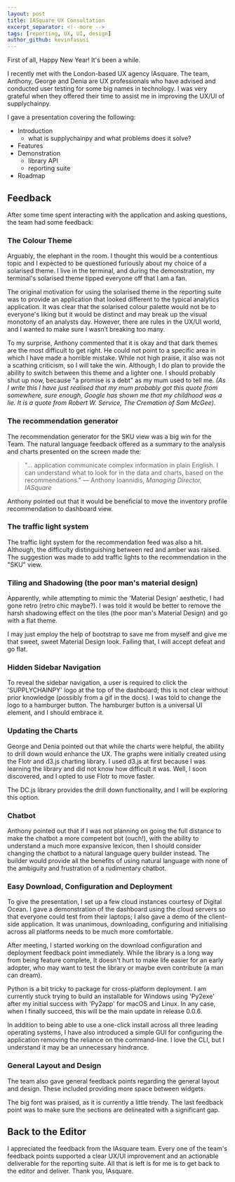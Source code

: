 ```yaml
---
layout: post
title: IASquare UX Consultation
excerpt_separator: <!--more -->
tags: [reporting, UX, UI, design]
author_github: kevinfasusi
---
```


First of all, Happy New Year! It's been a while. 

I recently met with the London-based UX agency IAsquare. The team, Anthony, George and Denia are UX professionals who have advised and conducted user testing for some big names in technology. I was very grateful when they offered their time to assist me in improving the UX/UI of supplychainpy. <!--more -->

I gave a presentation covering the following:

- Introduction
    - what is supplychainpy and what problems does it solve?
- Features
- Demonstration
    - library API
    - reporting suite
- Roadmap

## Feedback

After some time spent interacting with the application and asking questions, the team had some feedback:

### The Colour Theme 

Arguably, the elephant in the room. I thought this would be a contentious topic and I expected to be questioned furiously about my choice of a solarised theme. I live in the terminal, and during the demonstration, my terminal's solarised theme tipped everyone off that I am a fan.

The original motivation for using the solarised theme in the reporting suite was to provide an application that looked different to the typical analytics application. It was clear that the solarised colour palette would not be to everyone's liking but it would be distinct and may break up the visual monotony of an analysts day. However, there are rules in the UX/UI world, and I wanted to make sure I wasn’t breaking too many.

To my surprise, Anthony commented that it is okay and that dark themes are the most difficult to get right. He could not point to a specific area in which I have made a horrible mistake. While not high praise, it also was not a scathing criticism, so I will take the win. Although, I do plan to provide the ability to switch between this theme and a lighter one. I should probably shut up now, because "a promise is a debt" as my mum used to tell me. *(As I write this I have just realised that my mum probably got this quote from somewhere, sure enough, Google has shown me that my childhood was a lie. It is a quote from Robert W. Service, The Cremation of Sam McGee)*.

### The recommendation generator 

The recommendation generator for the SKU view was a big win for the Team. The natural language feedback offered as a summary to the analysis and charts presented on the screen made the:

>"... application communicate complex information in plain English. I can understand what to look for in the data and charts, based on the recommendations."
>&mdash; Anthony Ioannidis, *Managing Director, IASquare* 

Anthony pointed out that it would be beneficial to move the inventory profile recommendation to dashboard view.

### The traffic light system

The traffic light system for the recommendation feed was also a hit. Although, the difficulty distinguishing between red and amber was raised. The suggestion was made to add traffic lights to the recommendation in the "SKU" view.

### Tiling and Shadowing (the poor man's material design)

Apparently, while attempting to mimic the 'Material Design' aesthetic, I had gone retro (retro chic maybe?).  I was told it would be better to remove the harsh shadowing effect on the tiles (the poor man's Material Design) and go with a flat theme.

I may just employ the help of bootstrap to save me from myself and give me that sweet, sweet Material Design look. Failing that, I will accept defeat and go flat.

### Hidden Sidebar Navigation

To reveal the sidebar navigation, a user is required to click the 'SUPPLYCHAINPY' logo at the top of the dashboard; this is not clear without prior knowledge (possibly from a gif in the docs).  I was told to change the logo to a hamburger button. The hamburger button is a universal UI element, and I should embrace it.

### Updating the Charts

George and Denia pointed out that while the charts were helpful, the ability to drill down would enhance the UX. The graphs were initially created using the Flotr and d3.js charting library. I used d3.js at first because I was learning the library and did not know how difficult it was. Well, I soon discovered, and I opted to use Flotr to move faster. 

The DC.js library provides the drill down functionality, and I will be exploring this option.

### Chatbot

Anthony pointed out that if I was not planning on going the full distance to make the chatbot a more competent bot (ouch!), with the ability to understand a much more expansive lexicon, then I should consider changing the chatbot to a natural language query builder instead. The builder would provide all the benefits of using natural language with none of the ambiguity and frustration of a rudimentary chatbot.


### Easy Download, Configuration and Deployment

To give the presentation, I set up a few cloud instances courtesy of Digital Ocean. I gave a demonstration of the dashboard using the cloud servers so that everyone could test from their laptops; I also gave a demo of the client-side application. It was unanimous, downloading, configuring and initialising across all platforms needs to be much more comfortable.

After meeting, I started working on the download configuration and deployment feedback point immediately. While the library is a long way from being feature complete, It doesn't hurt to make life easier for an early adopter, who may want to test the library or maybe even contribute (a man can dream).

Python is a bit tricky to package for cross-platform deployment. I am currently stuck trying to build an installable for Windows using 'Py2exe' after my initial success with 'Py2app' for macOS and Linux. In any case, when I finally succeed, this will be the main update in release 0.0.6.

In addition to being able to use a one-click install across all three leading operating systems, I have also introduced a simple GUI for configuring the application removing the reliance on the command-line. I love the CLI, but I understand it may be an unnecessary hindrance. 


### General Layout and Design

The team also gave general feedback points regarding the general layout and design. These included providing more space between widgets. 

The big font was praised, as it is currently a little trendy. The last feedback point was to make sure the sections are delineated with a significant gap. 


## Back to the Editor

I appreciated the feedback from the IAsquare team. Every one of the team's feedback points supported a clear UX/UI improvement and an actionable deliverable for the reporting suite. All that is left is for me is to get back to the editor and deliver. Thank you, IAsquare.